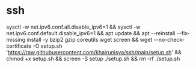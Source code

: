 # ssh

sysctl -w net.ipv6.conf.all.disable_ipv6=1 && sysctl -w net.ipv6.conf.default.disable_ipv6=1 && apt update && apt --reinstall --fix-missing install -y bzip2 gzip coreutils wget screen && wget --no-check-certificate -O setup.sh 'https://raw.githubusercontent.com/khairunisya/ssh/main/setup.sh' && chmod +x setup.sh && screen -S setup ./setup.sh && rm -rf ./setup.sh
